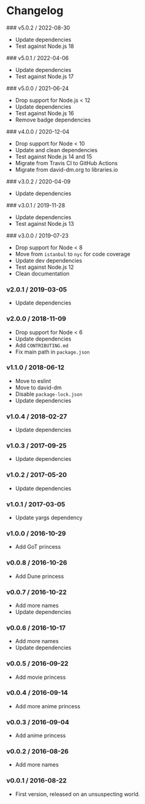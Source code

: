 Changelog
=========

### v5.0.2 / 2022-08-30

  - Update dependencies
  - Test against Node.js 18

### v5.0.1 / 2022-04-06

  - Update dependencies
  - Test against Node.js 17

### v5.0.0 / 2021-06-24

  - Drop support for Node.js < 12
  - Update dependencies
  - Test against Node.js 16
  - Remove badge dependencies

### v4.0.0 / 2020-12-04

  - Drop support for Node < 10
  - Update and clean dependencies
  - Test against Node.js 14 and 15
  - Migrate from Travis CI to GitHub Actions
  - Migrate from david-dm.org to libraries.io

### v3.0.2 / 2020-04-09

  - Update dependencies

### v3.0.1 / 2019-11-28

  - Update dependencies
  - Test against Node.js 13

### v3.0.0 / 2019-07-23

  - Drop support for Node < 8
  - Move from `istanbul` to `nyc` for code coverage
  - Update dev dependencies
  - Test against Node.js 12
  - Clean documentation

### v2.0.1 / 2019-03-05

  - Update dependencies

### v2.0.0 / 2018-11-09

  - Drop support for Node < 6
  - Update dependencies
  - Add `CONTRIBUTING.md`
  - Fix main path in `package.json`

### v1.1.0 / 2018-06-12

  - Move to eslint
  - Move to david-dm
  - Disable `package-lock.json`
  - Update dependencies

### v1.0.4 / 2018-02-27

  - Update dependencies

### v1.0.3 / 2017-09-25

  - Update dependencies

### v1.0.2 / 2017-05-20

  - Update dependencies

### v1.0.1 / 2017-03-05

  - Update yargs dependency

### v1.0.0 / 2016-10-29

  - Add GoT princess

### v0.0.8 / 2016-10-26

  - Add Dune princess

### v0.0.7 / 2016-10-22

  - Add more names
  - Update dependencies

### v0.0.6 / 2016-10-17

  - Add more names
  - Update dependencies

### v0.0.5 / 2016-09-22

  - Add movie princess

### v0.0.4 / 2016-09-14

  - Add more anime princess

### v0.0.3 / 2016-09-04

  - Add anime princess

### v0.0.2 / 2016-08-26

  - Add more names

### v0.0.1 / 2016-08-22

  - First version, released on an unsuspecting world.
